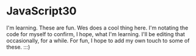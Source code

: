 # JavaScript30
I'm learning. 
These are fun.
Wes does a cool thing here.
I'm notating the code for myself to confirm, I hope, what I'm learning.
I'll be editing that occasionally, for a while.
For fun, I hope to add my own touch to some of these.
:::)
